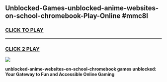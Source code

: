 
## Unblocked-Games-unblocked-anime-websites-on-school-chromebook-Play-Online #mmc8l
<h3>
<a href="https://news.freeplayer.one?title=unblocked-anime-websites-on-school-chromebook&ref=3">CLICK TO PLAY</a></h3>
<hr>

<h3>
<a href="https://news.freeplayer.one?title=unblocked-anime-websites-on-school-chromebook&ref=3">CLICK 2 PLAY</a>
  
</h3>

<a href="https://news.freeplayer.one?title=unblocked-anime-websites-on-school-chromebook&ref=3"><img src="https://clearcache.store/games.png"></a>


**unblocked-anime-websites-on-school-chromebook games unblocked: Your Gateway to Fun and Accessible Online Gaming**

